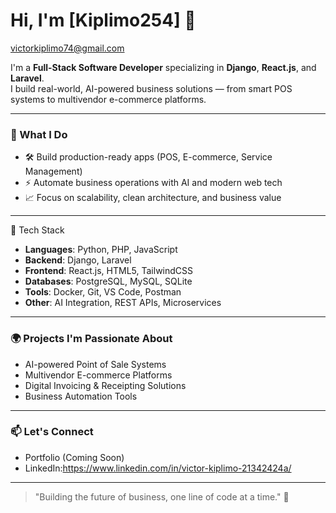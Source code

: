 # Hi, I'm [Kiplimo254] 👋
victorkiplimo74@gmail.com

I'm a **Full-Stack Software Developer** specializing in **Django**, **React.js**, and **Laravel**.  
I build real-world, AI-powered business solutions — from smart POS systems to multivendor e-commerce platforms.

---

### 🚀 What I Do
- 🛠️ Build production-ready apps (POS, E-commerce, Service Management)
- ⚡ Automate business operations with AI and modern web tech
- 📈 Focus on scalability, clean architecture, and business value

---

 🧰 Tech Stack
- **Languages**: Python, PHP, JavaScript
- **Backend**: Django, Laravel
- **Frontend**: React.js, HTML5, TailwindCSS
- **Databases**: PostgreSQL, MySQL, SQLite
- **Tools**: Docker, Git, VS Code, Postman
- **Other**: AI Integration, REST APIs, Microservices

---

### 🌍 Projects I'm Passionate About
- AI-powered Point of Sale Systems
- Multivendor E-commerce Platforms
- Digital Invoicing & Receipting Solutions
- Business Automation Tools

---

### 📫 Let's Connect
- Portfolio (Coming Soon)
- LinkedIn:https://www.linkedin.com/in/victor-kiplimo-21342424a/

---

> "Building the future of business, one line of code at a time." 🚀

